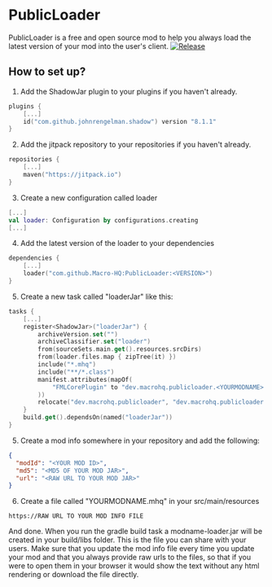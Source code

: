 # PublicLoader
PublicLoader is a free and open source mod to help you always load the latest version of your mod into the user's client.
[![Release](https://jitpack.io/v/Macro-HQ/PublicLoader.svg)](https://jitpack.io/#Macro-HQ/PublicLoader)
## How to set up?
1. Add the ShadowJar plugin to your plugins if you haven't already.
```kotlin
plugins {
    [...]
    id("com.github.johnrengelman.shadow") version "8.1.1"
}
```

2. Add the jitpack repository to your repositories if you haven't already.
```kotlin
repositories {
    [...]
    maven("https://jitpack.io")
}
```

3. Create a new configuration called loader
```kotlin
[...]
val loader: Configuration by configurations.creating
[...]
```

4. Add the latest version of the loader to your dependencies
```kotlin
dependencies {
    [...]
    loader("com.github.Macro-HQ:PublicLoader:<VERSION>")
}
```

5. Create a new task called "loaderJar" like this:
```kotlin
tasks {
    [...]
    register<ShadowJar>("loaderJar") {
        archiveVersion.set("")
        archiveClassifier.set("loader")
        from(sourceSets.main.get().resources.srcDirs)
        from(loader.files.map { zipTree(it) })
        include("*.mhq")
        include("**/*.class")
        manifest.attributes(mapOf(
            "FMLCorePlugin" to "dev.macrohq.publicloader.<YOURMODNAME>.LoaderPlugin"
        ))
        relocate("dev.macrohq.publicloader", "dev.macrohq.publicloader.<YOURMODNAME>")
    }
    build.get().dependsOn(named("loaderJar"))
}
```

5. Create a mod info somewhere in your repository and add the following:
```json
{
  "modId": "<YOUR MOD ID>",
  "md5": "<MD5 OF YOUR MOD JAR>",
  "url": "<RAW URL TO YOUR MOD JAR>"
}
```

6. Create a file called "YOURMODNAME.mhq" in your src/main/resources
```
https://RAW URL TO YOUR MOD INFO FILE
```

And done. When you run the gradle build task a modname-loader.jar will be created in your build/libs folder. This is the file you can share with your users.
Make sure that you update the mod info file every time you update your mod and that you always provide raw urls to the files, so that if you were to open them in your browser 
it would show the text without any html rendering or download the file directly.